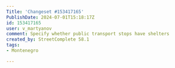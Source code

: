 ```yaml
---
Title: 'Changeset #153417165'
PublishDate: 2024-07-01T15:18:17Z
id: 153417165
user: v_martyanov
comment: Specify whether public transport stops have shelters
created_by: StreetComplete 58.1
tags:
- Montenegro

---
```


